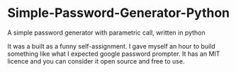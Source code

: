 # Simple-Password-Generator-Python
A simple password generator with parametric call, written in python

It was a built as a funny self-assignment. I gave myself an hour to build something like what I expected google password prompter.
It has an MIT licence and you can consider it open source and free to use.
